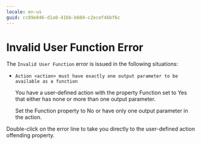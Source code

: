 ```yaml
---
locale: en-us
guid: cc89e846-d1a0-41bb-b604-c2ecef4bbf6c
---
```


# Invalid User Function Error

The `Invalid User Function` error is issued in the following situations:

* `Action <action> must have exactly one output parameter to be available as a function`

    You have a user-defined action with the property Function set to Yes that either has none or more than one output parameter.

    Set the Function property to No or have only one output parameter in the action.

Double-click on the error line to take you directly to the user-defined action offending property.
